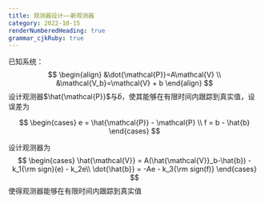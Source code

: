 ```yaml
---
title: 观测器设计——新观测器
category: 2022-10-15
renderNumberedHeading: true
grammar_cjkRuby: true
---
```



已知系统：
$$
\begin{align}
&\dot{\mathcal{P}}=A\mathcal{V} \\
&\mathcal{V_b}=\mathcal{V} + b
\end{align}
$$
设计观测器$\hat{\mathcal{P}}$与$\hat{b}$，使其能够在有限时间内跟踪到真实值，设误差为

$$
\begin{cases}
e = \hat{\mathcal{P}} - \mathcal{P} \\
f = b - \hat{b}
\end{cases}
$$

设计观测器为
$$
\begin{cases}
\hat{\mathcal{V}} =  A(\hat{\mathcal{V}}_b-\hat{b}) - k_1{\rm sign}(e) - k_2e\\
\dot{\hat{b}} = -Ae - k_3{\rm sign(f)}
\end{cases}
$$
使得观测器能够在有限时间内跟踪到真实值

